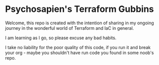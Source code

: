 # Psychosapien's Terraform Gubbins

Welcome, this repo is created with the intention of sharing in my ongoing journey in the wonderful world of Terraform and IaC in general.

I am learning as I go, so please excuse any bad habits.

I take no liability for the poor quality of this code, if you run it and break your org - maybe you shouldn't have run code you found in some noob's repo.
